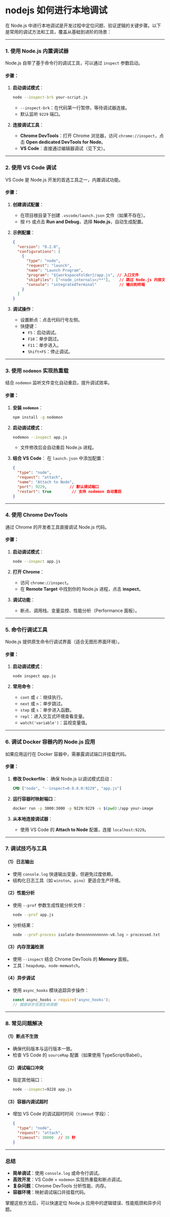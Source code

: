 # nodejs 如何进行本地调试

在 Node.js 中进行本地调试是开发过程中定位问题、验证逻辑的关键步骤。以下是常用的调试方法和工具，覆盖从基础到进阶的场景：

---

### **1. 使用 Node.js 内置调试器**
Node.js 自带了基于命令行的调试工具，可以通过 `inspect` 参数启动。

#### 步骤：
1. **启动调试模式**：
   ```bash
   node --inspect-brk your-script.js
   ```
   - `--inspect-brk`：在代码第一行暂停，等待调试器连接。
   - 默认监听 `9229` 端口。

2. **连接调试工具**：
   - **Chrome DevTools**：打开 Chrome 浏览器，访问 `chrome://inspect`，点击 **Open dedicated DevTools for Node**。
   - **VS Code**：直接通过编辑器调试（见下文）。

---

### **2. 使用 VS Code 调试**
VS Code 是 Node.js 开发的首选工具之一，内置调试功能。

#### 步骤：
1. **创建调试配置**：
   - 在项目根目录下创建 `.vscode/launch.json` 文件（如果不存在）。
   - 按 `F5` 或点击 **Run and Debug**，选择 **Node.js**，自动生成配置。

2. **示例配置**：
   ```json
   {
     "version": "0.2.0",
     "configurations": [
       {
         "type": "node",
         "request": "launch",
         "name": "Launch Program",
         "program": "${workspaceFolder}/app.js", // 入口文件
         "skipFiles": ["<node_internals>/**"],    // 跳过 Node.js 内部文件
         "console": "integratedTerminal"          // 输出到终端
       }
     ]
   }
   ```

3. **调试操作**：
   - 设置断点：点击代码行号左侧。
   - 快捷键：
     - `F5`：启动调试。
     - `F10`：单步跳过。
     - `F11`：单步进入。
     - `Shift+F5`：停止调试。

---

### **3. 使用 `nodemon` 实现热重载**
结合 `nodemon` 监听文件变化自动重启，提升调试效率。

#### 步骤：
1. **安装 `nodemon`**：
   ```bash
   npm install -g nodemon
   ```

2. **启动调试模式**：
   ```bash
   nodemon --inspect app.js
   ```
   - 文件修改后会自动重启 Node.js 进程。

3. **结合 VS Code**：
   在 `launch.json` 中添加配置：
   ```json
   {
     "type": "node",
     "request": "attach",
     "name": "Attach to Node",
     "port": 9229,          // 默认调试端口
     "restart": true         // 支持 nodemon 自动重启
   }
   ```

---

### **4. 使用 Chrome DevTools**
通过 Chrome 的开发者工具直接调试 Node.js 代码。

#### 步骤：
1. **启动调试模式**：
   ```bash
   node --inspect app.js
   ```

2. **打开 Chrome**：
   - 访问 `chrome://inspect`。
   - 在 **Remote Target** 中找到你的 Node.js 进程，点击 **inspect**。

3. **调试功能**：
   - 断点、调用栈、变量监控、性能分析（Performance 面板）。

---

### **5. 命令行调试工具**
Node.js 提供原生命令行调试界面（适合无图形界面环境）。

#### 步骤：
1. **启动调试模式**：
   ```bash
   node inspect app.js
   ```

2. **常用命令**：
   - `cont` 或 `c`：继续执行。
   - `next` 或 `n`：单步跳过。
   - `step` 或 `s`：单步进入函数。
   - `repl`：进入交互式环境查看变量。
   - `watch('variable')`：监视变量值。

---

### **6. 调试 Docker 容器内的 Node.js 应用**
如果应用运行在 Docker 容器中，需暴露调试端口并挂载代码。

#### 步骤：
1. **修改 Dockerfile**：
   确保 Node.js 以调试模式启动：
   ```dockerfile
   CMD ["node", "--inspect=0.0.0.0:9229", "app.js"]
   ```

2. **运行容器时映射端口**：
   ```bash
   docker run -p 3000:3000 -p 9229:9229 -v $(pwd):/app your-image
   ```

3. **从本地连接调试器**：
   - 使用 VS Code 的 **Attach to Node** 配置，连接 `localhost:9229`。

---

### **7. 调试技巧与工具**
#### **（1）日志输出**
- 使用 `console.log` 快速输出变量，但避免过度依赖。
- 结构化日志工具（如 `winston`、`pino`）更适合生产环境。

#### **（2）性能分析**
- 使用 `--prof` 参数生成性能分析文件：
  ```bash
  node --prof app.js
  ```
- 分析结果：
  ```bash
  node --prof-process isolate-0xnnnnnnnnnnnn-v8.log > processed.txt
  ```

#### **（3）内存泄漏检测**
- 使用 `--inspect` 结合 Chrome DevTools 的 **Memory** 面板。
- 工具：`heapdump`、`node-memwatch`。

#### **（4）异步调试**
- 使用 `async_hooks` 模块追踪异步操作：
  ```javascript
  const async_hooks = require('async_hooks');
  // 跟踪异步资源生命周期
  ```

---

### **8. 常见问题解决**
#### **（1）断点不生效**
- 确保代码版本与运行版本一致。
- 检查 VS Code 的 `sourceMap` 配置（如果使用 TypeScript/Babel）。

#### **（2）调试端口冲突**
- 指定其他端口：
  ```bash
  node --inspect=9228 app.js
  ```

#### **（3）容器内调试超时**
- 增加 VS Code 的调试超时时间（`timeout` 字段）：
  ```json
  {
    "type": "node",
    "request": "attach",
    "timeout": 30000  // 30 秒
  }
  ```

---

### **总结**
- **简单调试**：使用 `console.log` 或命令行调试。
- **高效开发**：VS Code + `nodemon` 实现热重载和断点调试。
- **复杂问题**：Chrome DevTools 分析性能、内存。
- **容器环境**：映射调试端口并挂载代码。

掌握这些方法后，可以快速定位 Node.js 应用中的逻辑错误、性能瓶颈和异步问题。